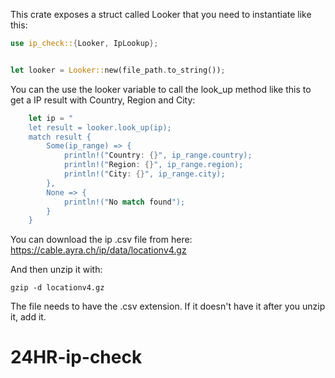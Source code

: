 This crate exposes a struct called Looker that you need to instantiate like this:

```rust
use ip_check::{Looker, IpLookup};


let looker = Looker::new(file_path.to_string());
```

You can the use the looker variable to call the look_up method like this to get a IP result with Country, Region and City:


```rust
    let ip = "
    let result = looker.look_up(ip);
    match result {
        Some(ip_range) => {
            println!("Country: {}", ip_range.country);
            println!("Region: {}", ip_range.region);
            println!("City: {}", ip_range.city);
        },
        None => {
            println!("No match found");
        }
    }
```
You can download the ip .csv file from here:
https://cable.ayra.ch/ip/data/locationv4.gz

And then unzip it with:
```
gzip -d locationv4.gz
```

The file needs to have the .csv extension. If it doesn't have it after you unzip it, add it.
# 24HR-ip-check
